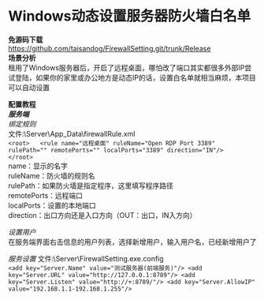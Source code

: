 # Windows动态设置服务器防火墙白名单  
**免源码下载**  
https://github.com/taisandog/FirewallSetting.git/trunk/Release  
**场景分析**  
租用了Windows服务器后，开启了远程桌面，哪怕改了端口其实都很多外部IP尝试登陆，如果你的家里或办公地方是动态IP的话，设置白名单就相当麻烦，本项目可以自动设置  

**配置教程**  
***服务端***  
*绑定规则*  
文件:\Server\App_Data\firewallRule.xml  
`<root>  
<rule name="远程桌面" ruleName="Open RDP Port 3389" rulePath=""
      remotePorts="" localPorts="3389" direction="IN"/>  
</root>`  
name：显示的名字  
ruleName：防火墙的规则名  
rulePath：如果防火墙是指定程序，这里填写程序路径  
remotePorts：远程端口  
localPorts：设置的本地端口  
direction：出口方向还是入口方向（OUT：出口，IN入方向） 

*设置用户*  
在服务端界面右击信息的用户列表，选择新增用户，输入用户名，已经新增用户了

*服务设置*
文件:\Server\FirewallSetting.exe.config  
`<add key="Server.Name" value="测试服务器(前端服务)"/>
<add key="Server.URL" value="http://127.0.0.1:8789"/>
<add key="Server.Listen" value="http://+:8789/"/>
<add key="Server.AllowIP" value="192.168.1.1-192.168.1.255"/>`
